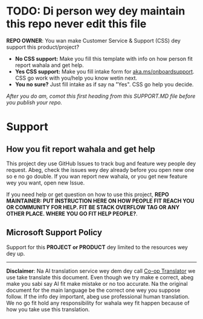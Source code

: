 <!--
CO_OP_TRANSLATOR_METADATA:
{
  "original_hash": "62fe65c1d8e3796c01aa1e3c89666cba",
  "translation_date": "2025-10-22T11:15:47+00:00",
  "source_file": "SUPPORT.md",
  "language_code": "pcm"
}
-->
# TODO: Di person wey dey maintain this repo never edit this file

**REPO OWNER**: You wan make Customer Service & Support (CSS) dey support this product/project?

- **No CSS support:** Make you fill this template with info on how person fit report wahala and get help.
- **Yes CSS support:** Make you fill intake form for [aka.ms/onboardsupport](https://aka.ms/onboardsupport). CSS go work with you/help you know wetin next.
- **You no sure?** Just fill intake as if say na "Yes". CSS go help you decide.

*After you do am, comot this first heading from this SUPPORT.MD file before you publish your repo.*

# Support

## How you fit report wahala and get help  

This project dey use GitHub Issues to track bug and feature wey people dey request. Abeg, check the issues wey dey already before you open new one so e no go double. If you wan report new wahala, or you get new feature wey you want, open new Issue.

If you need help or get question on how to use this project, **REPO MAINTAINER: PUT INSTRUCTION HERE ON HOW PEOPLE FIT REACH YOU OR COMMUNITY FOR HELP. FIT BE STACK OVERFLOW TAG OR ANY OTHER PLACE. WHERE YOU GO FIT HELP PEOPLE?**.

## Microsoft Support Policy  

Support for this **PROJECT or PRODUCT** dey limited to the resources wey dey up.

---

**Disclaimer**:
Na AI translation service wey dem dey call [Co-op Translator](https://github.com/Azure/co-op-translator) we use take translate this document. Even though we try make e correct, abeg make you sabi say AI fit make mistake or no too accurate. Na the original document for the main language be the correct one wey you suppose follow. If the info dey important, abeg use professional human translation. We no go fit hold any responsibility for wahala wey fit happen because of how you take use this translation.